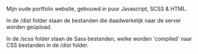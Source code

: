 Mijn oude portfolio website, gebouwd in puur Javascript, SCSS & HTML.

In de /dist folder staan de bestanden die daadwerkelijk naar de server worden geüpload.

In de /scss folder staan de Sass bestanden, welke worden 'compiled' naar CSS bestanden in de /dist folder.